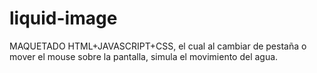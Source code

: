 # liquid-image

MAQUETADO HTML+JAVASCRIPT+CSS, el cual al cambiar de pestaña o mover el mouse sobre la pantalla, simula el movimiento del agua.

